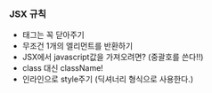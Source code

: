 ### JSX 규칙
+ 태그는 꼭 닫아주기
+ 무조건 1개의 엘리먼트를 반환하기
+ JSX에서 javascript값을 가져오려면? (중괄호를 쓴다!!)
+ class 대신 className!
+ 인라인으로 style주기 (딕셔너리 형식으로 사용한다.)
